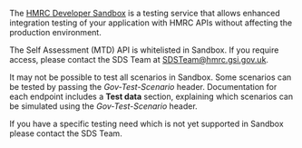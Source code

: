 The [HMRC Developer Sandbox](https://test-developer.service.hmrc.gov.uk/api-documentation) is a testing service that allows enhanced integration testing of your application with HMRC APIs without affecting the production environment.

The Self Assessment (MTD) API is whitelisted in Sandbox. If you require access, please contact the SDS Team at SDSTeam@hmrc.gsi.gov.uk.

It may not be possible to test all scenarios in Sandbox. Some scenarios can be tested by passing the _Gov-Test-Scenario_ header. Documentation for each endpoint includes a **Test data** section, explaining which scenarios 
can be simulated using the _Gov-Test-Scenario_ header. 

If you have a specific testing need which is not yet supported in Sandbox please contact the SDS Team.